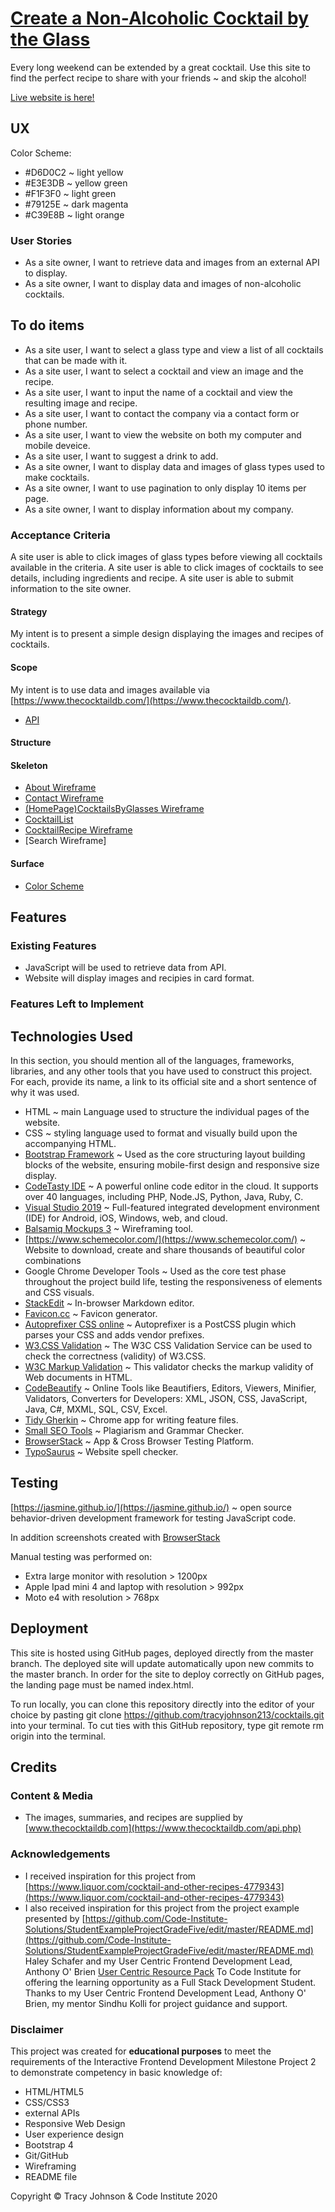 

# [Create a Non-Alcoholic Cocktail by the Glass](https://tracyjohnson213.github.io/cocktails/)



Every long weekend can be extended by a great cocktail.  Use this site to find the perfect recipe to share with your friends ~ and skip the alcohol!

[Live website is here!](https://tracyjohnson213.github.io/cocktails/)

 
## UX
Color Scheme:
 - #D6D0C2 ~ light yellow
 - #E3E3DB ~ yellow green
 - #F1F3F0 ~ light green
 - #79125E ~ dark magenta
 - #C39E8B ~ light orange

### User Stories
- As a site owner, I want to retrieve data and images from an external API to display.
- As a site owner, I want to display data and images of non-alcoholic cocktails.

## To do items
- As a site user, I want to select a glass type and view a list of all cocktails that can be made with it.
- As a site user, I want to select a cocktail and view an image and the recipe.
- As a site user, I want to input the name of a cocktail and view the resulting image and recipe. 
- As a site user, I want to contact the company via a contact form or phone number.
- As a site user, I want to view the website on both my computer and mobile deveice.
- As a site user, I want to suggest a drink to add.
- As a site owner, I want to display data and images of glass types used to make cocktails.
- As a site owner, I want to use pagination to only display 10 items per page.
- As a site owner, I want to display information about my company.

### Acceptance Criteria
A site user is able to click images of glass types before viewing all cocktails available in the criteria. 
A site user is able to click images of cocktails to see  details, including ingredients and recipe.
A site user is able to submit information to the site owner.

#### Strategy
My intent is to present a simple design displaying the images and recipes of cocktails.
#### Scope
My intent is to use data and images available via [https://www.thecocktaildb.com/](https://www.thecocktaildb.com/).
- [API](https://www.thecocktaildb.com/api.php)
#### Structure
#### Skeleton
- [About Wireframe](https://github.com/tracyjohnson213/cocktails/wireframes/about.pdf)
- [Contact Wireframe](https://github.com/tracyjohnson213/cocktails/wireframes/contact.pdf)
- [(HomePage)CocktailsByGlasses Wireframe](https://github.com/tracyjohnson213/cocktails/wireframes/glasstypes.pdf)
- [CocktailList](https://github.com/tracyjohnson213/cocktails/wireframes/list.pdf)
- [CocktailRecipe Wireframe](https://github.com/tracyjohnson213/cocktails/wireframes/recipe.pdf)
- [Search Wireframe]
#### Surface
- [Color Scheme](https://www.schemecolor.com/white-orchids-for-spring.php)

## Features

### Existing Features
- JavaScript will be used to retrieve data from API.
- Website will display images and recipies in card format.

### Features Left to Implement


## Technologies Used

In this section, you should mention all of the languages, frameworks, libraries, and any other tools that you have used to construct this project. For each, provide its name, a link to its official site and a short sentence of why it was used.

- HTML ~ main Language used to structure the individual pages of the website.
- CSS ~ styling language used to format and visually build upon the accompanying HTML.
- [Bootstrap Framework](https://getbootstrap.com/) ~ Used as the core structuring layout building blocks of the website, ensuring mobile-first design and responsive size display.
- [CodeTasty IDE](https://codetasty.com/) ~ A powerful online code editor in the cloud. It supports over 40 languages, including PHP, Node.JS, Python, Java, Ruby, C.
- [Visual Studio 2019](https://visualstudio.microsoft.com/vs/) ~ Full-featured integrated development environment (IDE) for Android, iOS, Windows, web, and cloud.
- [Balsamiq Mockups 3](https://balsamiq.com/) ~ Wireframing tool.
- [https://www.schemecolor.com/](https://www.schemecolor.com/) ~ Website to download, create and share thousands of beautiful color combinations
- Google Chrome Developer Tools ~ Used as the core test phase throughout the project build life, testing the responsiveness of elements and CSS visuals.
- [StackEdit](https://stackedit.io/) ~ In-browser Markdown editor.
- [Favicon.cc](https://www.favicon.cc/?) ~ Favicon generator.
- [Autoprefixer CSS online](https://autoprefixer.github.io/) ~ Autoprefixer is a PostCSS plugin which parses your CSS and adds vendor prefixes.
- [W3.CSS Validation](https://www.w3schools.com/w3css/w3css_validation.asp) ~ The W3C CSS Validation Service can be used to check the correctness (validity) of W3.CSS.
- [W3C Markup Validation](https://validator.w3.org/) ~ This validator checks the markup validity of Web documents in HTML.
- [CodeBeautify](https://codebeautify.org/cssvalidate) ~ Online Tools like Beautifiers, Editors, Viewers, Minifier, Validators, Converters for Developers: XML, JSON, CSS, JavaScript, Java, C#, MXML, SQL, CSV, Excel.
- [Tidy Gherkin](https://chrome.google.com/webstore/detail/tidy-gherkin/nobemmencanophcnicjhfhnjiimegjeo?hl=en-GB) ~ Chrome app for writing feature files.
- [Small SEO Tools](https://smallseotools.com/plagiarism-checker/) ~ Plagiarism and Grammar Checker.
- [BrowserStack](https://www.browserstack.com/screenshots) ~ App & Cross Browser Testing Platform.
- [TypoSaurus](https://typosaur.us/) ~ Website spell checker.

## Testing

[https://jasmine.github.io/](https://jasmine.github.io/) ~ open source behavior-driven development framework for testing JavaScript code.

In addition screenshots created with [BrowserStack](https://www.browserstack.com/screenshots) 

Manual testing was performed on:
- Extra large monitor with resolution > 1200px
- Apple Ipad mini 4 and  laptop with resolution > 992px
- Moto e4 with resolution > 768px

## Deployment

This site is hosted using GitHub pages, deployed directly from the master branch. 
The deployed site will update automatically upon new commits to the master branch. 
In order for the site to deploy correctly on GitHub pages, the landing page must be named index.html.

To run locally, you can clone this repository directly into the editor of your choice by pasting 
git clone https://github.com/tracyjohnson213/cocktails.git into your terminal. 
To cut ties with this GitHub repository, type git remote rm origin into the terminal.

## Credits

### Content & Media
- The images, summaries, and recipes are supplied by [www.thecocktaildb.com](https://www.thecocktaildb.com/api.php)

### Acknowledgements

- I received inspiration for this project from [https://www.liquor.com/cocktail-and-other-recipes-4779343](https://www.liquor.com/cocktail-and-other-recipes-4779343)
- I also received inspiration for this project from the project example presented by [https://github.com/Code-Institute-Solutions/StudentExampleProjectGradeFive/edit/master/README.md](https://github.com/Code-Institute-Solutions/StudentExampleProjectGradeFive/edit/master/README.md) Haley Schafer and my User Centric Frontend Development Lead, Anthony O' Brien [User Centric Resource Pack](https://auxfuse.github.io/userCentricResourcePack/)
To Code Institute for offering the learning opportunity as a Full Stack Development Student.  Thanks to my User Centric Frontend Development Lead, Anthony O' Brien, 
my mentor Sindhu Kolli for project guidance and support.

### Disclaimer

This project was created for **educational purposes** to meet the requirements of the Interactive Frontend Development Milestone Project 2 to demonstrate competency in basic knowledge of:
- HTML/HTML5
- CSS/CSS3
- external APIs
- Responsive Web Design
- User experience design
- Bootstrap 4
- Git/GitHub
- Wireframing
- README file

Copyright © Tracy Johnson & Code Institute 2020